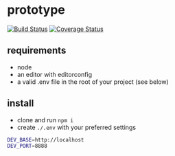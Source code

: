 # prototype

[![Build Status](https://travis-ci.org/ForecastXL/prototype.svg?branch=develop)](https://travis-ci.org/ForecastXL/prototype)
[![Coverage Status](https://coveralls.io/repos/github/ForecastXL/prototype/badge.svg?branch=develop)](https://coveralls.io/github/ForecastXL/prototype?branch=develop)

## requirements

* node
* an editor with editorconfig
* a valid .env file in the root of your project (see below)

## install

* clone and run `npm i`
* create `./.env` with your preferred settings

```bash
DEV_BASE=http://localhost
DEV_PORT=8888
```
